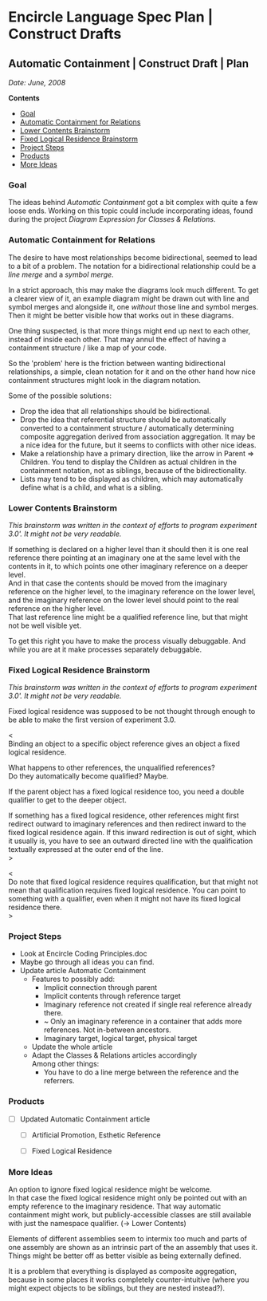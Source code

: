 ﻿Encircle Language Spec Plan | Construct Drafts
==============================================

Automatic Containment | Construct Draft | Plan
----------------------------------------------

*Date: June, 2008*

__Contents__

- [Goal](#goal)
- [Automatic Containment for Relations](#automatic-containment-for-relations)
- [Lower Contents Brainstorm](#lower-contents-brainstorm)
- [Fixed Logical Residence Brainstorm](#fixed-logical-residence-brainstorm)
- [Project Steps](#project-steps)
- [Products](#products)
- [More Ideas](#more-ideas)

### Goal

The ideas behind *Automatic Containment* got a bit complex with quite a few loose ends. Working on this topic could include incorporating ideas, found during the project *Diagram Expression for Classes & Relations*.

### Automatic Containment for Relations

The desire to have most relationships become bidirectional, seemed to lead to a bit of a problem. The notation for a bidirectional relationship could be a *line merge* and a *symbol merge*.

In a strict approach, this may make the diagrams look much different. To get a clearer view of it, an example diagram might be drawn out with line and symbol merges and alongside it, one *without* those line and symbol merges. Then it might be better visible how that works out in these diagrams.

One thing suspected, is that more things might end up next to each other, instead of inside each other. That may annul the effect of having a containment structure / like a map of your code.

So the 'problem' here is the friction between wanting bidirectional relationships, a simple, clean notation for it and on the other hand how nice containment structures might look in the diagram notation.

Some of the possible solutions:

- Drop the idea that all relationships should be bidirectional.
- Drop the idea that referential structure should be automatically converted to a containment structure / automatically determining composite aggregation derived from association aggregation. It may be a nice idea for the future, but it seems to conflicts with other nice ideas.
- Make a relationship have a primary direction, like the arrow in Parent => Children. You tend to display the Children as actual children in the containment notation, not as siblings, because of the bidirectionality.
- Lists may tend to be displayed as children, which may automatically define what is a child, and what is a sibling.


### Lower Contents Brainstorm

*This brainstorm was written in the context of efforts to program experiment 3.0'. It might not be very readable.*

If something is declared on a higher level than it should then it is one real reference there pointing  at an imaginary one at the same level with the contents in it, to which points one other imaginary  reference on a deeper level.  
And in that case the contents should be moved from the imaginary reference on the higher level, to  the imaginary reference on the lower level, and the imaginary reference on the lower level should  point to the real reference on the higher level.  
That last reference line might be a qualified reference line, but that might not be well visible yet.

To get this right you have to make the process visually debuggable. And while you are at it make processes separately debuggable.


### Fixed Logical Residence Brainstorm

*This brainstorm was written in the context of efforts to program experiment 3.0'. It might not be very readable.*

Fixed logical residence was supposed to be not thought through enough to be able to make the first version of experiment 3.0.

<  
Binding an object to a specific object reference gives an object a fixed logical residence.

What happens to other references, the unqualified references?  
Do they automatically become qualified? Maybe.

If the parent object has a fixed logical residence too, you need a double qualifier to get to the deeper object.

If something has a fixed logical residence, other references might first redirect outward to imaginary references and then redirect inward to the fixed logical residence again. If this inward redirection is out of sight, which it usually is, you have to see an outward directed line with the qualification textually expressed at the outer end of the line.  
\>

<  
Do note that fixed logical residence requires qualification, but that might not mean that qualification requires fixed logical residence. You can point to something with a qualifier, even when it might not have its fixed logical residence there.  
\>


### Project Steps

- Look at Encircle Coding Principles.doc
- Maybe go through all ideas you can find.
- Update article Automatic Containment
    - Features to possibly add:
        - Implicit connection through parent
        - Implicit contents through reference target
        - Imaginary reference not created if single real reference already there.
        - ~ Only an imaginary reference in a container that adds more references. Not in-between ancestors.
        - Imaginary target, logical target, physical target
    - Update the whole article
    - Adapt the Classes & Relations articles accordingly  
        Among other things:
        - You have to do a line merge between the reference and the referrers.


### Products

- [ ] Updated Automatic Containment article
    - [ ] Artificial Promotion, Esthetic Reference
    - [ ] Fixed Logical Residence


### More Ideas

An option to ignore fixed logical residence might be welcome.  
In that case the fixed logical residence might only be pointed out with an empty reference to the imaginary residence. That way automatic containment might work, but publicly-accessible classes are still available with just the namespace qualifier. (-> Lower Contents)

Elements of different assemblies seem to intermix too much and parts of one assembly are shown as an intrinsic part of the an assembly that uses it. Things might be better off as better visible as being externally defined.

It is a problem that everything is displayed as composite aggregation, because in some places it works completely counter-intuitive (where you might expect objects to be siblings, but they are nested instead?).